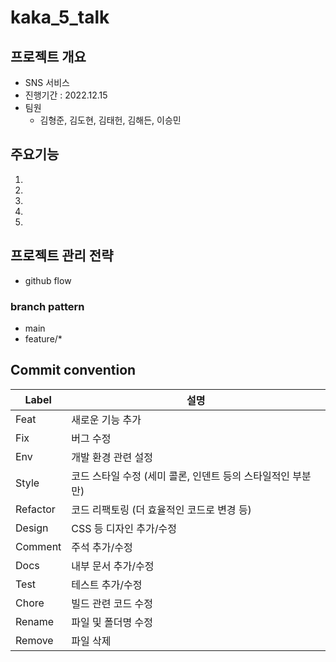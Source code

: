 # kaka_5_talk

## 프로젝트 개요
- SNS 서비스
- 진행기간 : 2022.12.15
- 팀원
    - 김형준, 김도현, 김태헌, 김해든, 이승민
    
## 주요기능
1.

2.

3.

4.

5.

## 프로젝트 관리 전략
- github flow

### branch pattern
- main
- feature/*

## Commit convention
|Label|설명|
|--|--|
|Feat|새로운 기능 추가|
|Fix|버그 수정|
|Env|개발 환경 관련 설정|
|Style|코드 스타일 수정 (세미 콜론, 인덴트 등의 스타일적인 부분만)|
|Refactor|코드 리팩토링 (더 효율적인 코드로 변경 등)|
|Design|CSS 등 디자인 추가/수정|
|Comment|주석 추가/수정|
|Docs|내부 문서 추가/수정|
|Test|테스트 추가/수정|
|Chore|빌드 관련 코드 수정|
|Rename|파일 및 폴더명 수정|
|Remove|파일 삭제|

